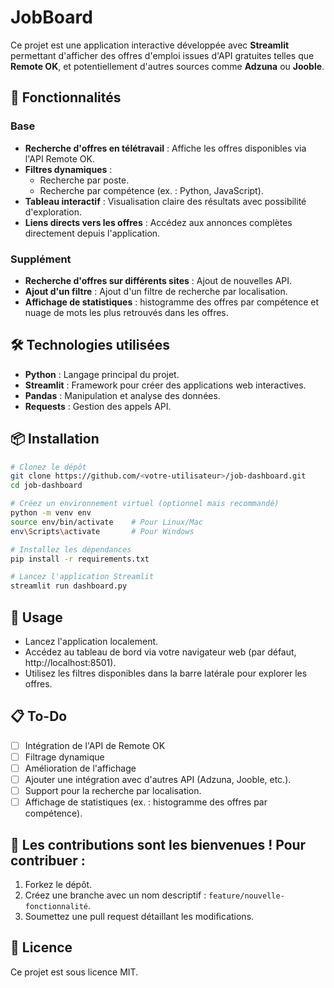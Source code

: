 # JobBoard
Ce projet est une application interactive développée avec **Streamlit** permettant d'afficher des offres d'emploi issues d'API gratuites telles que **Remote OK**, et potentiellement d'autres sources comme **Adzuna** ou **Jooble**.

## 🚀 Fonctionnalités
### Base
- **Recherche d'offres en télétravail** : Affiche les offres disponibles via l'API Remote OK.
- **Filtres dynamiques** : 
  - Recherche par poste.
  - Recherche par compétence (ex. : Python, JavaScript).
- **Tableau interactif** : Visualisation claire des résultats avec possibilité d'exploration.
- **Liens directs vers les offres** : Accédez aux annonces complètes directement depuis l'application.

### Supplément
- **Recherche d'offres sur différents sites** : Ajout de nouvelles API.
- **Ajout d'un filtre** : Ajout d'un filtre de recherche par localisation.
- **Affichage de statistiques** : histogramme des offres par compétence et nuage de mots les plus retrouvés dans les offres.

## 🛠️ Technologies utilisées

- **Python** : Langage principal du projet.
- **Streamlit** : Framework pour créer des applications web interactives.
- **Pandas** : Manipulation et analyse des données.
- **Requests** : Gestion des appels API.

## 📦 Installation

```bash
# Clonez le dépôt
git clone https://github.com/<votre-utilisateur>/job-dashboard.git
cd job-dashboard

# Créez un environnement virtuel (optionnel mais recommandé)
python -m venv env
source env/bin/activate    # Pour Linux/Mac
env\Scripts\activate       # Pour Windows

# Installez les dépendances
pip install -r requirements.txt

# Lancez l'application Streamlit
streamlit run dashboard.py
```

## 📑 Usage
- Lancez l'application localement.
- Accédez au tableau de bord via votre navigateur web (par défaut, http://localhost:8501).
- Utilisez les filtres disponibles dans la barre latérale pour explorer les offres.

## 📋 To-Do
- [ ] Intégration de l'API de Remote OK
- [ ] Filtrage dynamique
- [ ] Amélioration de l'affichage
- [ ] Ajouter une intégration avec d'autres API (Adzuna, Jooble, etc.).
- [ ] Support pour la recherche par localisation.
- [ ] Affichage de statistiques (ex. : histogramme des offres par compétence).

## 🤝 Les contributions sont les bienvenues ! Pour contribuer :
1. Forkez le dépôt.
2. Créez une branche avec un nom descriptif : `feature/nouvelle-fonctionnalité`.
3. Soumettez une pull request détaillant les modifications.

## 📜 Licence
Ce projet est sous licence MIT.

